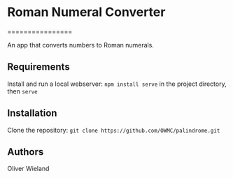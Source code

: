 # Roman Numeral Converter
================

An app that converts numbers to Roman numerals. 

## Requirements

Install and run a local webserver: `npm install serve` in the project directory, then `serve`


## Installation

Clone the repository: `git clone https://github.com/OWMC/palindrome.git`

## Authors

Oliver Wieland